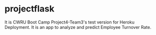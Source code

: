 # projectflask
It is CWRU Boot Camp Project4-Team3's test version for Heroku Deployment. It is an app to analyze and predict Employee Turnover Rate.
